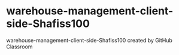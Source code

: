 # warehouse-management-client-side-Shafiss100
warehouse-management-client-side-Shafiss100 created by GitHub Classroom
